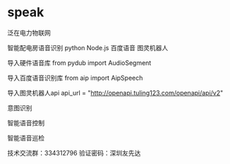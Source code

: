 # speak
泛在电力物联网

智能配电房语音识别 python Node.js 百度语音 图灵机器人

导入硬件语音库
from pydub import AudioSegment

导入百度语音识别库
from aip import AipSpeech

导入图灵机器人api
api_url = "http://openapi.tuling123.com/openapi/api/v2"

意图识别

智能语音控制

智能语音巡检

技术交流群：334312796 验证密码：深圳友先达
